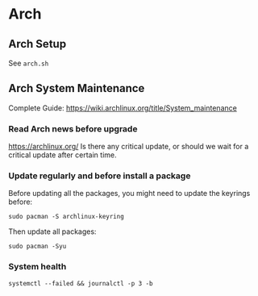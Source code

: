 # Arch

## Arch Setup
See `arch.sh`

## Arch System Maintenance
Complete Guide: https://wiki.archlinux.org/title/System_maintenance

### Read Arch news before upgrade
https://archlinux.org/
Is there any critical update, or should we wait for a critical update after certain time.

### Update regularly and before install a package
Before updating all the packages, you might need to update the keyrings before:
```
sudo pacman -S archlinux-keyring
```

Then update all packages:
```
sudo pacman -Syu
```


### System health
```
systemctl --failed && journalctl -p 3 -b
```
